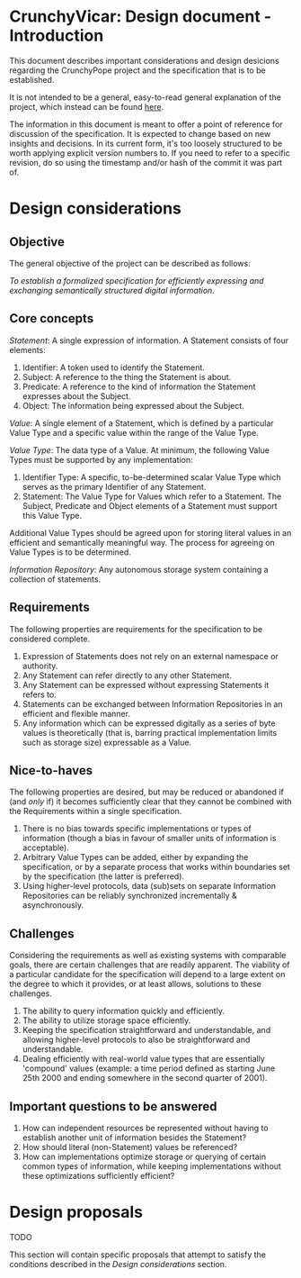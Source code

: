 # CrunchyVicar: Design document - Introduction

This document describes important considerations and design desicions regarding the CrunchyPope project and the specification that is to be established.

It is not intended to be a general, easy-to-read general explanation of the project, which instead can be found [here](explanation.md).

The information in this document is meant to offer a point of reference for discussion of the specification. It is expected to change based on new insights and decisions. In its current form, it's too loosely structured to be worth applying explicit version numbers to. If you need to refer to a specific revision, do so using the timestamp and/or hash of the commit it was part of.



# Design considerations

## Objective

The general objective of the project can be described as follows:

*To establish a formalized specification for efficiently expressing and exchanging semantically structured digital information.*


## Core concepts

*Statement*: A single expression of information. A Statement consists of four elements:

1.  Identifier: A token used to identify the Statement.
2.  Subject: A reference to the thing the Statement is about.
3.  Predicate: A reference to the kind of information the Statement expresses about the Subject.
4.  Object: The information being expressed about the Subject.

*Value*: A single element of a Statement, which is defined by a particular Value Type and a specific value within the range of the Value Type.

*Value Type*: The data type of a Value. At minimum, the following Value Types must be supported by any implementation:

1.  Identifier Type: A specific, to-be-determined scalar Value Type which serves as the primary Identifier of any Statement.
2.  Statement: The Value Type for Values which refer to a Statement. The Subject, Predicate and Object elements of a Statement must support this Value Type.

Additional Value Types should be agreed upon for storing literal values in an efficient and semantically meaningful way. The process for agreeing on Value Types is to be determined.

*Information Repository*: Any autonomous storage system containing a collection of statements.


## Requirements

The following properties are requirements for the specification to be considered complete.

1.  Expression of Statements does not rely on an external namespace or authority.
2.  Any Statement can refer directly to any other Statement.
3.  Any Statement can be expressed without expressing Statements it refers to.
4.  Statements can be exchanged between Information Repositories in an efficient and flexible manner.
5.  Any information which can be expressed digitally as a series of byte values is theoretically (that is, barring practical implementation limits such as storage size) expressable as a Value.


## Nice-to-haves

The following properties are desired, but may be reduced or abandoned if (and *only* if) it becomes sufficiently clear that they cannot be combined with the Requirements within a single specification.

1.  There is no bias towards specific implementations or types of information (though a bias in favour of smaller units of information is acceptable).
2.  Arbitrary Value Types can be added, either by expanding the specification, or by a separate process that works within boundaries set by the specification (the latter is preferred).
3.  Using higher-level protocols, data (sub)sets on separate Information Repositories can be reliably synchronized incrementally & asynchronously.


## Challenges

Considering the requirements as well as existing systems with comparable goals, there are certain challenges that are readily apparent. The viability of a particular candidate for the specification will depend to a large extent on the degree to which it provides, or at least allows, solutions to these challenges.

1.  The ability to query information quickly and efficiently.
2.  The ability to utilize storage space efficiently.
3.  Keeping the specification straightforward and understandable, and allowing higher-level protocols to also be straightforward and understandable.
4.  Dealing efficiently with real-world value types that are essentially 'compound' values (example: a time period defined as starting June 25th 2000 and ending somewhere in the second quarter of 2001).


## Important questions to be answered

1.  How can independent resources be represented without having to establish another unit of information besides the Statement?
2.  How should literal (non-Statement) values be referenced?
3.  How can implementations optimize storage or querying of certain common types of information, while keeping implementations without these optimizations sufficiently efficient?


# Design proposals

TODO

This section will contain specific proposals that attempt to satisfy the conditions described in the *Design considerations* section.
